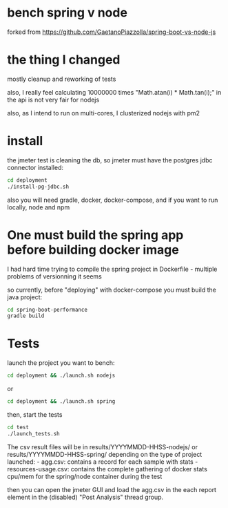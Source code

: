 # bench spring v node

forked from https://github.com/GaetanoPiazzolla/spring-boot-vs-node-js

# the thing I changed

mostly cleanup and reworking of tests

also, I really feel calculating 10000000 times "Math.atan(i) * Math.tan(i);" in the api is not very fair for nodejs

also, as I intend to run on multi-cores, I clusterized nodejs with pm2

# install

the jmeter test is cleaning the db, so jmeter must have the postgres jdbc connector installed:
```bash
cd deployment
./install-pg-jdbc.sh
```

also you will need gradle, docker, docker-compose, and if you want to run locally, node and npm

# One must build the spring app before building docker image

I had hard time trying to compile the spring project in Dockerfile - multiple problems of versionning it seems

so currently, before "deploying" with docker-compose you must build the java project:
```bash
cd spring-boot-performance
gradle build
```

# Tests

launch the project you want to bench:
```bash
cd deployment && ./launch.sh nodejs
```
or
```bash
cd deployment && ./launch.sh spring
```
then, start the tests
```bash
cd test
./launch_tests.sh
```
The csv result files will be in results/YYYYMMDD-HHSS-nodejs/ or results/YYYYMMDD-HHSS-spring/ depending on the type of project launched:
    - agg.csv: contains a record for each sample with stats
    - resources-usage.csv: contains the complete gathering of docker stats cpu/mem for the spring/node container during the test

then you can open the jmeter GUI and load the agg.csv in the each report element in the (disabled) "Post Analysis" thread group.


